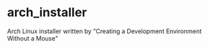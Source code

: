 # arch_installer
Arch Linux installer written by "Creating a Development Environment Without a Mouse"
